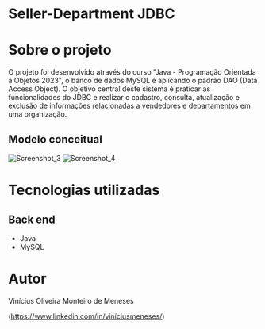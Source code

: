 # Seller-Department JDBC 

# Sobre o projeto

O projeto foi desenvolvido através do curso "Java - Programação Orientada a Objetos 2023", o banco de dados MySQL e aplicando o padrão DAO (Data Access Object). O objetivo central deste sistema é praticar as funcionalidades do JDBC e realizar o cadastro, consulta, atualização e exclusão de informações relacionadas a vendedores e departamentos em uma organização.

## Modelo conceitual
![Screenshot_3](https://user-images.githubusercontent.com/142733323/271689694-cdf8c7ff-3dbb-4e8c-be40-734f7536b195.png) 
![Screenshot_4](https://user-images.githubusercontent.com/142733323/271689738-e87677cd-e9a7-4339-a44d-c2d32adba954.png)

# Tecnologias utilizadas
## Back end
- Java
- MySQL

# Autor

Vinícius Oliveira Monteiro de Meneses

(https://www.linkedin.com/in/viníciusmeneses/)
